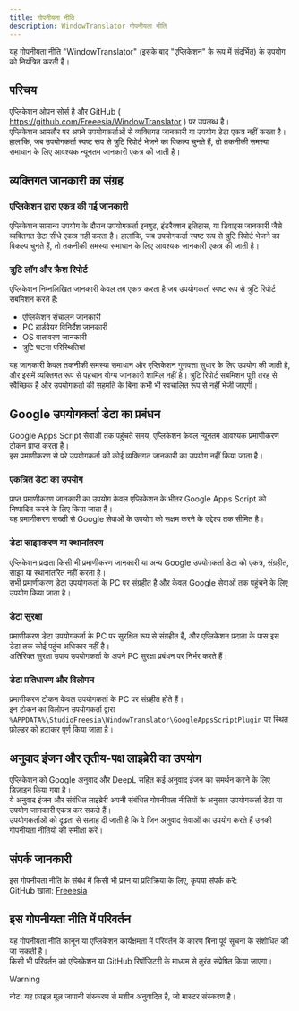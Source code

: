 ```yaml
---
title: गोपनीयता नीति
description: WindowTranslator गोपनीयता नीति
---
```


यह गोपनीयता नीति "WindowTranslator" (इसके बाद "एप्लिकेशन" के रूप में संदर्भित) के उपयोग को नियंत्रित करती है।

## परिचय
एप्लिकेशन ओपन सोर्स है और GitHub ( https://github.com/Freeesia/WindowTranslator ) पर उपलब्ध है।  
एप्लिकेशन आमतौर पर अपने उपयोगकर्ताओं से व्यक्तिगत जानकारी या उपयोग डेटा एकत्र नहीं करता है। हालांकि, जब उपयोगकर्ता स्पष्ट रूप से त्रुटि रिपोर्ट भेजने का विकल्प चुनते हैं, तो तकनीकी समस्या समाधान के लिए आवश्यक न्यूनतम जानकारी एकत्र की जाती है।

## व्यक्तिगत जानकारी का संग्रह

### एप्लिकेशन द्वारा एकत्र की गई जानकारी  
एप्लिकेशन सामान्य उपयोग के दौरान उपयोगकर्ता इनपुट, इंटरैक्शन इतिहास, या डिवाइस जानकारी जैसे व्यक्तिगत डेटा सीधे एकत्र नहीं करता है।
हालांकि, जब उपयोगकर्ता स्पष्ट रूप से त्रुटि रिपोर्ट भेजने का विकल्प चुनते हैं, तो तकनीकी समस्या समाधान के लिए आवश्यक जानकारी एकत्र की जाती है।

### त्रुटि लॉग और क्रैश रिपोर्ट  
एप्लिकेशन निम्नलिखित जानकारी केवल तब एकत्र करता है जब उपयोगकर्ता स्पष्ट रूप से त्रुटि रिपोर्ट सबमिशन करते हैं:

- एप्लिकेशन संचालन जानकारी
- PC हार्डवेयर विनिर्देश जानकारी
- OS वातावरण जानकारी
- त्रुटि घटना परिस्थितियां

यह जानकारी केवल तकनीकी समस्या समाधान और एप्लिकेशन गुणवत्ता सुधार के लिए उपयोग की जाती है, और इसमें व्यक्तिगत रूप से पहचान योग्य जानकारी शामिल नहीं है।
त्रुटि रिपोर्ट सबमिशन पूरी तरह से स्वैच्छिक है और उपयोगकर्ता की सहमति के बिना कभी भी स्वचालित रूप से नहीं भेजी जाएगी।

## Google उपयोगकर्ता डेटा का प्रबंधन  
Google Apps Script सेवाओं तक पहुंचते समय, एप्लिकेशन केवल न्यूनतम आवश्यक प्रमाणीकरण टोकन प्राप्त करता है।  
इस प्रमाणीकरण से परे उपयोगकर्ता की कोई व्यक्तिगत जानकारी का उपयोग नहीं किया जाता है।

### एकत्रित डेटा का उपयोग  
प्राप्त प्रमाणीकरण जानकारी का उपयोग केवल एप्लिकेशन के भीतर Google Apps Script को निष्पादित करने के लिए किया जाता है।  
यह प्रमाणीकरण सख्ती से Google सेवाओं के उपयोग को सक्षम करने के उद्देश्य तक सीमित है।

### डेटा साझाकरण या स्थानांतरण  
एप्लिकेशन प्रदाता किसी भी प्रमाणीकरण जानकारी या अन्य Google उपयोगकर्ता डेटा को एकत्र, संग्रहीत, साझा या स्थानांतरित नहीं करता है।  
सभी प्रमाणीकरण डेटा उपयोगकर्ता के PC पर संग्रहीत है और केवल Google सेवाओं तक पहुंचने के लिए उपयोग किया जाता है।

### डेटा सुरक्षा  
प्रमाणीकरण डेटा उपयोगकर्ता के PC पर सुरक्षित रूप से संग्रहीत है, और एप्लिकेशन प्रदाता के पास इस डेटा तक कोई पहुंच अधिकार नहीं है।  
अतिरिक्त सुरक्षा उपाय उपयोगकर्ता के अपने PC सुरक्षा प्रबंधन पर निर्भर करते हैं।

### डेटा प्रतिधारण और विलोपन  
प्रमाणीकरण टोकन केवल उपयोगकर्ता के PC पर संग्रहीत होते हैं।  
इन टोकन का विलोपन उपयोगकर्ता द्वारा `%APPDATA%\StudioFreesia\WindowTranslator\GoogleAppsScriptPlugin` पर स्थित फ़ोल्डर को हटाकर पूर्ण किया जाता है।

## अनुवाद इंजन और तृतीय-पक्ष लाइब्रेरी का उपयोग  
एप्लिकेशन को Google अनुवाद और DeepL सहित कई अनुवाद इंजन का समर्थन करने के लिए डिज़ाइन किया गया है।  
ये अनुवाद इंजन और संबंधित लाइब्रेरी अपनी संबंधित गोपनीयता नीतियों के अनुसार उपयोगकर्ता डेटा या उपयोग जानकारी एकत्र कर सकते हैं।  
उपयोगकर्ताओं को दृढ़ता से सलाह दी जाती है कि वे जिन अनुवाद सेवाओं का उपयोग करते हैं उनकी गोपनीयता नीतियों की समीक्षा करें।

## संपर्क जानकारी  
इस गोपनीयता नीति के संबंध में किसी भी प्रश्न या प्रतिक्रिया के लिए, कृपया संपर्क करें:  
GitHub खाता: [Freeesia](https://github.com/Freeesia)

## इस गोपनीयता नीति में परिवर्तन  
यह गोपनीयता नीति कानून या एप्लिकेशन कार्यक्षमता में परिवर्तन के कारण बिना पूर्व सूचना के संशोधित की जा सकती है।  
किसी भी परिवर्तन को एप्लिकेशन या GitHub रिपॉजिटरी के माध्यम से तुरंत संप्रेषित किया जाएगा।

> [!WARNING]
> नोट: यह फ़ाइल मूल जापानी संस्करण से मशीन अनुवादित है, जो मास्टर संस्करण है।
